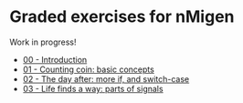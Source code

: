 # Graded exercises for nMigen

Work in progress!

* [00 - Introduction](00_intro.md)
* [01 - Counting coin: basic concepts](01_input.md)
* [02 - The day after: more if, and switch-case](02_switch.md)
* [03 - Life finds a way: parts of signals](03_parts.md)
